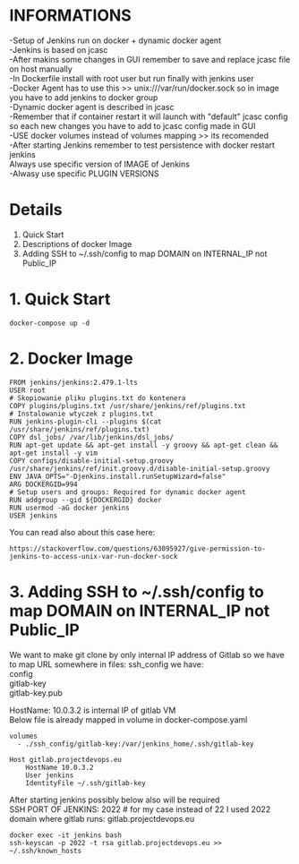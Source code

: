 
# INFORMATIONS
-Setup of Jenkins run on docker + dynamic docker agent  
-Jenkins is based on jcasc  
-After makins some changes in GUI remember to save and replace jcasc file on host manually  
-In Dockerfile install with root user but run finally with jenkins user  
-Docker Agent has to use this >> unix:///var/run/docker.sock so in image you have to add jenkins to docker group  
-Dynamic docker agent is described in jcasc  
-Remember that if container restart it will launch with "default" jcasc config so each new changes you have to add to jcasc config made in GUI  
-USE docker volumes instead of volumes mapping >> its recomended  
-After starting Jenkins remember to test persistence with docker restart jenkins  
Always use specific version of IMAGE of Jenkins  
-Alwasy use specific PLUGIN VERSIONS  

# Details
1. Quick Start  
2. Descriptions of docker Image
3. Adding SSH to ~/.ssh/config to map DOMAIN on INTERNAL_IP not Public_IP  

# 1. Quick Start
```
docker-compose up -d
```

# 2. Docker Image
```
FROM jenkins/jenkins:2.479.1-lts
USER root
# Skopiowanie pliku plugins.txt do kontenera
COPY plugins/plugins.txt /usr/share/jenkins/ref/plugins.txt
# Instalowanie wtyczek z plugins.txt
RUN jenkins-plugin-cli --plugins $(cat /usr/share/jenkins/ref/plugins.txt)
COPY dsl_jobs/ /var/lib/jenkins/dsl_jobs/
RUN apt-get update && apt-get install -y groovy && apt-get clean && apt-get install -y vim
COPY configs/disable-initial-setup.groovy /usr/share/jenkins/ref/init.groovy.d/disable-initial-setup.groovy
ENV JAVA_OPTS="-Djenkins.install.runSetupWizard=false"
ARG DOCKERGID=994
# Setup users and groups: Required for dynamic docker agent
RUN addgroup --gid ${DOCKERGID} docker
RUN usermod -aG docker jenkins
USER jenkins
```
You can read also about this case here:  
```
https://stackoverflow.com/questions/63095927/give-permission-to-jenkins-to-access-unix-var-run-docker-sock
```

# 3. Adding SSH to ~/.ssh/config to map DOMAIN on INTERNAL_IP not Public_IP 
We want to make git clone by only internal IP address of Gitlab so we have to map URL somewhere
in files: ssh_config we have:  
config  
gitlab-key  
gitlab-key.pub  

HostName: 10.0.3.2 is internal IP of gitlab VM  
Below file is already mapped in volume in docker-compose.yaml
```
volumes
  - ./ssh_config/gitlab-key:/var/jenkins_home/.ssh/gitlab-key
```

```
Host gitlab.projectdevops.eu
    HostName 10.0.3.2
    User jenkins
    IdentityFile ~/.ssh/gitlab-key
```

After starting jenkins possibly below also will be required   
SSH PORT OF JENKINS: 2022 # for my case instead of 22 I used 2022  
domain where gitlab runs: gitlab.projectdevops.eu  
```
docker exec -it jenkins bash
ssh-keyscan -p 2022 -t rsa gitlab.projectdevops.eu >> ~/.ssh/known_hosts

```


